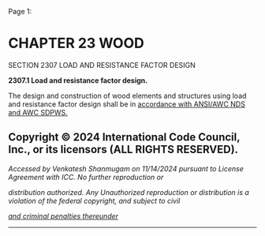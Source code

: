 Page 1:

# CHAPTER 23 WOOD

 SECTION 2307
 LOAD AND RESISTANCE FACTOR DESIGN

**2307.1 Load and resistance factor design.**


The design and construction of wood elements and structures using load and resistance factor design shall be in
[accordance with ANSI/AWC NDS and AWC SDPWS.](http://codes.iccsafe.org/#VACC2021P1_Ch35_PromAWC_RefStdANSI_AWC_NDS_2018)

## Copyright © 2024 International Code Council, Inc., or its licensors (ALL RIGHTS RESERVED).

_Accessed by Venkatesh Shanmugam on 11/14/2024 pursuant to License Agreement with ICC. No further reproduction or_

_distribution authorized. Any Unauthorized reproduction or distribution is a violation of the federal copyright, and subject to civil_

_[and criminal penalties thereunder](http://codes.iccsafe.org/content/VACC2021P1/chapter-23-wood#VACC2021P1_Ch23_Sec2307)_


-----



